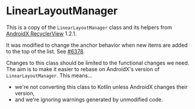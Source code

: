 # LinearLayoutManager

This is a copy of the `LinearLayoutManager` class and its helpers from [AndroidX RecyclerView](https://developer.android.com/jetpack/androidx/releases/recyclerview) 1.2.1.

It was modified to change the anchor behavior when new items are added to the top of the list. See [#6378](https://github.com/thunderbird/thunderbird-android/pull/6379).

Changes to this class should be limited to the functional changes we need. The aim is to make it easier to rebase on AndroidX's version of `LinearLayoutManager`.
This means…

- we're not converting this class to Kotlin unless AndroidX changes their version,
- and we're ignoring warnings generated by unmodified code.
